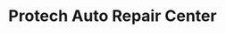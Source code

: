 ---
title: "Protech Auto Repair Center"
url: /douglas/protech-auto-repair-center/
shop: car repair
---